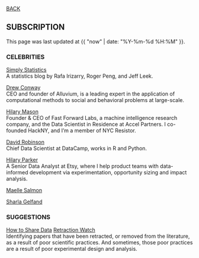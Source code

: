 [BACK](../)

## SUBSCRIPTION
This page was last updated at {{ "now" | date: "%Y-%m-%d %H:%M" }}.
<br>

### CELEBRITIES

[Simply Statistics](https://simplystatistics.org/)  
A statistics blog by Rafa Irizarry, Roger Peng, and Jeff Leek. 

[Drew Conway](http://drewconway.com/)  
CEO and founder of Alluvium, is a leading expert in the application of computational methods to social and behavioral problems at large-scale.

[Hilary Mason](https://hilarymason.com/)  
Founder & CEO of Fast Forward Labs, a machine intelligence research company, and the Data Scientist in Residence at Accel Partners. I co-founded HackNY, and I’m a member of NYC Resistor.

[David Robinson](http://varianceexplained.org/about/)  
Chief Data Scientist at DataCamp, works in R and Python.

[Hilary Parker](https://hilaryparker.com/)  
A Senior Data Analyst at Etsy, where I help product teams with data-informed development via experimentation, opportunity sizing and impact analysis.

[Maelle Salmon](https://masalmon.eu/about/)  

[Sharla Gelfand](https://sharla.party/)  

### SUGGESTIONS
[How to Share Data](https://github.com/jtleek/datasharing)
[Retraction Watch](https://retractionwatch.com/)  
 Identifying papers that have been retracted, or removed from the literature, as a result of poor scientific practices. And sometimes, those poor practices are a result of poor experimental design and analysis.